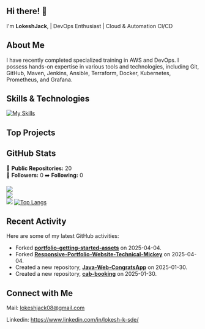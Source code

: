 ## Hi there! 👋

I'm **LokeshJack**, | DevOps Enthusiast | Cloud & Automation CI/CD

## About Me

I have recently completed specialized training in AWS and DevOps. I possess hands-on expertise in various tools and technologies, including Git, GitHub, Maven, Jenkins, Ansible, Terraform, Docker, Kubernetes, Prometheus, and Grafana.

## Skills & Technologies

[![My Skills](https://skillicons.dev/icons?i=git,github,aws,maven,jenkins,ansible,terraform,docker,kubernetes,prometheus,grafana&perline=8)](https://skillicons.dev)

## Top Projects







## GitHub Stats
🔧 **Public Repositories:** 20  
👥 **Followers:** 0
➡️ **Following:** 0  

![](https://img.shields.io/badge/Repos-20-blue)  
![](https://img.shields.io/badge/Followers-0-lightgrey)  
![](https://img.shields.io/badge/Following-0-lightgrey)
[![Top Langs](https://github-readme-stats.vercel.app/api/top-langs/?username=lokeshjack&layout=compact&theme=dark)](https://github.com/anuraghazra/github-readme-stats)

## Recent Activity

Here are some of my latest GitHub activities:

- Forked [**portfolio-getting-started-assets**](https://github.com/LokeshJack/portfolio-getting-started-assets) on 2025-04-04.
- Forked [**Responsive-Portfolio-Website-Technical-Mickey**](https://github.com/LokeshJack/Responsive-Portfolio-Website-Technical-Mickey) on 2025-04-04.
- Created a new repository, [**Java-Web-CongratsApp**](https://github.com/LokeshJack/Java-Web-CongratsApp) on 2025-01-30.
- Created a new repository, [**cab-booking**](https://github.com/LokeshJack/cab-booking) on 2025-01-30.

## Connect with Me

Mail: lokeshjack08@gmail.com

Linkedin: https://www.linkedin.com/in/lokesh-k-sde/


